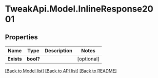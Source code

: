 # TweakApi.Model.InlineResponse2001
## Properties

Name | Type | Description | Notes
------------ | ------------- | ------------- | -------------
**Exists** | **bool?** |  | [optional] 

[[Back to Model list]](../README.md#documentation-for-models) [[Back to API list]](../README.md#documentation-for-api-endpoints) [[Back to README]](../README.md)

